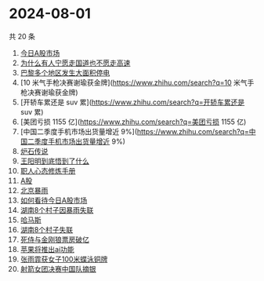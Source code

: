 # 2024-08-01

共 20 条

<!-- BEGIN -->
<!-- 最后更新时间 Thu Aug 01 2024 15:10:06 GMT+0800 (China Standard Time) -->

1. [今日A股市场](https://www.zhihu.com/search?q=今日A股市场)
1. [为什么有人宁愿走国道也不愿走高速](https://www.zhihu.com/search?q=为什么有人宁愿走国道也不愿走高速)
1. [巴黎多个地区发生大面积停电](https://www.zhihu.com/search?q=巴黎多个地区发生大面积停电)
1. [10 米气手枪决赛谢瑜获金牌](https://www.zhihu.com/search?q=10
   米气手枪决赛谢瑜获金牌)
1. [开轿车累还是 suv 累](https://www.zhihu.com/search?q=开轿车累还是 suv 累)
1. [美团亏损 1155 亿](https://www.zhihu.com/search?q=美团亏损 1155 亿)
1. [中国二季度手机市场出货量增近
   9%](https://www.zhihu.com/search?q=中国二季度手机市场出货量增近 9%)
1. [炉石传说](https://www.zhihu.com/search?q=炉石传说)
1. [王阳明到底悟到了什么](https://www.zhihu.com/search?q=王阳明到底悟到了什么)
1. [职人心态修炼手册](https://www.zhihu.com/search?q=职人心态修炼手册)
1. [A股](https://www.zhihu.com/search?q=A股)
1. [北京暴雨](https://www.zhihu.com/search?q=北京暴雨)
1. [如何看待今日A股市场](https://www.zhihu.com/search?q=如何看待今日A股市场)
1. [湖南8个村子因暴雨失联](https://www.zhihu.com/search?q=湖南8个村子因暴雨失联)
1. [哈马斯](https://www.zhihu.com/search?q=哈马斯)
1. [湖南8个村子失联](https://www.zhihu.com/search?q=湖南8个村子失联)
1. [死侍与金刚狼票房破亿](https://www.zhihu.com/search?q=死侍与金刚狼票房破亿)
1. [苹果将推出ai功能](https://www.zhihu.com/search?q=苹果将推出ai功能)
1. [张雨霏获女子100米蝶泳铜牌](https://www.zhihu.com/search?q=张雨霏获女子100米蝶泳铜牌)
1. [射箭女团决赛中国队摘银](https://www.zhihu.com/search?q=射箭女团决赛中国队摘银)

<!-- END -->
